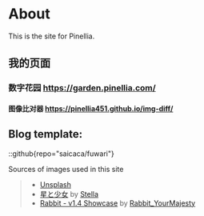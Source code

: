 # About

This is the site for Pinellia.


## 我的页面

### 数字花园 https://garden.pinellia.com/

#### 图像比对器 https://pinellia451.github.io/img-diff/


## Blog template:

::github{repo="saicaca/fuwari"}

Sources of images used in this site

> - [Unsplash](https://unsplash.com/)
> - [星と少女](https://www.pixiv.net/artworks/108916539) by [Stella](https://www.pixiv.net/users/93273965)
> - [Rabbit - v1.4 Showcase](https://civitai.com/posts/586908) by [Rabbit_YourMajesty](https://civitai.com/user/Rabbit_YourMajesty)
